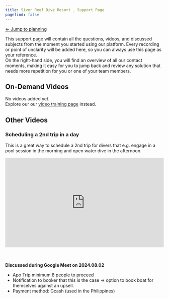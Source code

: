 ```yaml
---
title: Siver Reef Dive Resort _ Support Page 
pagefind: false
---
```

<a href="https://silverreefdiveresort.diversdesk.com/planning?persist_establishment_id=d866673d-4aa4-43a3-8329-9274ca510a97&persist_operator_id=c3bdf1ea-d9b5-49bf-bd57-c011e69689ff&persist_timezone=Asia%2FMakassar" target="_blank">&#8592; Jump to planning</a>

This support page will contain all the questions, videos, and discussed subjects from the moment you started using our platform. Every recording or point of unclarity will be added here, so you can always use this page as your reference. </br>
On the right-hand side, you will find an overview of all our contact moments, making it easy for you to jump back and review any solution that needs more repetition for you or one of your team members.

## On-Demand Videos
No videos added yet. <br>
Explore our our [video training page](/video_training) instead.

## Other Videos
### Scheduling a 2nd trip in a day 
This is a great way to schedule a 2nd trip for divers that e.g. engage in a pool session in the morning and open water dive in the afternoon. 
<div style="position: relative; padding-bottom: 56.25%; height: 0;"><iframe src="https://www.loom.com/embed/3fdb1c7d49ac44ccb98150db41b67c72?sid=ad3c780c-c783-40c7-8f02-8526449d4fb9" frameborder="0" webkitallowfullscreen mozallowfullscreen allowfullscreen style="position: absolute; top: 0; left: 0; width: 100%; height: 100%;"></iframe></div>

<br><br>
**Discussed during Google Meet on 2024.08.02** <br>
- Apo Trip minimum 8 people to proceed
- Notification to booker that this is the case -> option to book boat for themselves against an upsell.
- Payment method: Gcash (used in the Philippines) 